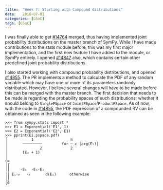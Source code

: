 ```yaml
---
title:  "Week 7: Starting with Compound distributions"
date:   2018-07-01
categories: [GSoC]
tags: [GSoC]
---
```


I was finally able to get [#14764](https://github.com/sympy/sympy/pull/14764) merged, thus having implemented joint probability distributions on the master branch of SymPy. While I have made contributions to the stats module before, this was my first major implementation, and the first new feature I have added to the module, or SymPy entirely. I opened [#14847](https://github.com/sympy/sympy/pull/14847) also, which contains certain other predefined joint probability distributions.

I also started working with compound probability distributions, and opened [#14855](https://github.com/sympy/sympy/pull/14855). The PR implements a method to calculate the PDF of any random variable which may have one or more of its parameters randomly distributed. However, I believe several changes will have to be made before this can be merged with the master branch. The first decision that needs to be made is regarding the probability spaces of such distributions; whether it should belong to `SinglePSpace` or `JointPSpace`/`ProductPSpace`. As of now, with the code in [#14855](https://github.com/sympy/sympy/pull/14855), the PDF expression of a compounded RV can be obtained as seen in the following example:

```
>>> from sympy.stats import *
>>> E1 = Exponential('E1', 1)
>>> E2 = Exponential('E2', E1)
>>> pprint(E2.pspace.pdf)
⎧           1                 π
⎪       ─────────         for ─ ≥ │arg(E₂)│
⎪               2             2
⎪       (E₂ + 1)
⎪
⎨∞
⎪⌠
⎪⎮     -E₁  -E₁⋅E₂
⎪⎮ E₁⋅ℯ   ⋅ℯ       d(E₁)      otherwise
⎪⌡
⎩0
```